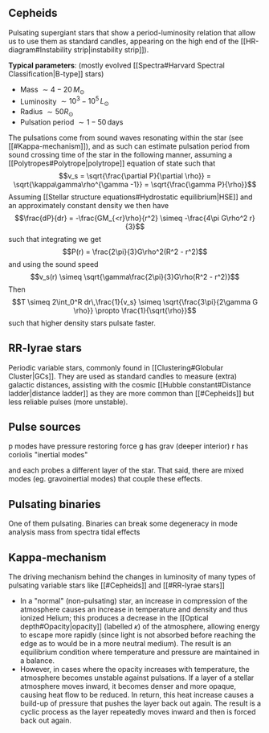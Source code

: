 ## Cepheids
Pulsating supergiant stars that show a period-luminosity relation that allow us to use them as standard candles, appearing on the high end of the [[HR-diagram#Instability strip|instability strip]]). 

**Typical parameters**: (mostly evolved [[Spectra#Harvard Spectral Classification|B-type]] stars)
- Mass $\sim 4-20\,M_\odot$
- Luminosity $\sim 10^3-10^5\,L_\odot$
- Radius $\sim 50R_\odot$
- Pulsation period $\sim 1-50\,\text{days}$

The pulsations come from sound waves resonating within the star (see [[#Kappa-mechanism]]), and as such can estimate pulsation period from sound crossing time of the star in the following manner, assuming a [[Polytropes#Polytrope|polytrope]] equation of state such that $$v_s = \sqrt{\frac{\partial P}{\partial \rho}} = \sqrt{\kappa\gamma\rho^{\gamma -1}} = \sqrt{\frac{\gamma P}{\rho}}$$Assuming [[Stellar structure equations#Hydrostatic equilibrium|HSE]] and an approximately constant density we then have $$\frac{dP}{dr} = -\frac{GM_{<r}\rho}{r^2} \simeq -\frac{4\pi G\rho^2 r}{3}$$such that integrating we get $$P(r) = \frac{2\pi}{3}G\rho^2(R^2 - r^2)$$and using the sound speed  $$v_s(r) \simeq \sqrt{\gamma\frac{2\pi}{3}G\rho(R^2 - r^2)}$$Then $$T \simeq 2\int_0^R dr\,\frac{1}{v_s} \simeq \sqrt{\frac{3\pi}{2\gamma G \rho}} \propto \frac{1}{\sqrt{\rho}}$$such that higher density stars pulsate faster. 


## RR-lyrae stars
Periodic variable stars, commonly found in [[Clustering#Globular Cluster|GCs]]. They are used as standard candles to measure (extra) galactic distances, assisting with the cosmic [[Hubble constant#Distance ladder|distance ladder]] as they are more common than [[#Cepheids]] but less reliable pulses (more unstable). 


## Pulse sources
p modes have pressure restoring force
g has grav (deeper interior)
r has coriolis "inertial modes"

and each probes a different layer of the star. That said, there are mixed modes (eg. gravoinertial modes) that couple these effects.


## Pulsating binaries
One of them pulsating. Binaries can break some degeneracy in mode analysis mass from spectra tidal effects


## Kappa-mechanism
The driving mechanism behind the changes in luminosity of many types of pulsating variable stars like [[#Cepheids]] and [[#RR-lyrae stars]]
 
- In a "normal" (non-pulsating) star, an increase in compression of the atmosphere causes an increase in temperature and density and thus ionized Helium; this produces a decrease in the [[Optical depth#Opacity|opacity]] (labelled $\kappa$) of the atmosphere, allowing energy to escape more rapidly (since light is not absorbed before reaching the edge as to would be in a more neutral medium). The result is an equilibrium condition where temperature and pressure are maintained in a balance. 
- However, in cases where the opacity increases with temperature, the atmosphere becomes unstable against pulsations. If a layer of a stellar atmosphere moves inward, it becomes denser and more opaque, causing heat flow to be reduced. In return, this heat increase causes a build-up of pressure that pushes the layer back out again. The result is a cyclic process as the layer repeatedly moves inward and then is forced back out again.